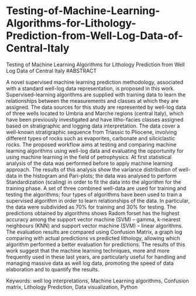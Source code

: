 # Testing-of-Machine-Learning-Algorithms-for-Lithology-Prediction-from-Well-Log-Data-of-Central-Italy
Testing of Machine Learning Algorithms for Lithology Prediction from Well Log Data of Central Italy
#ABSTRACT

A novel supervised machine learning prediction methodology, associated with a standard well-log data representation, is proposed in this work. Supervised-learning algorithms are supplied with training data to learn the relationships between the measurements and classes at which they are assigned. The data sources for this study are represented by well-log data of three wells located to Umbria and Marche regions (central Italy), which have been previously investigated and have litho-facies classes assigned based on stratigraphic and logging data interpretation. The data cover a well-known stratigraphic sequence from Triassic to Pliocene, involving different types of rocks such as evaporites, carbonate and siliciclastic rocks.
The proposed workflow aims at testing and comparing machine learning algorithms using well-log data and evaluating the opportunity for using machine learning in the field of petrophysics.
At first statistical analysis of the data was performed before to apply machine learning approach. The results of this analysis show the variance distribution of well-data in the histogram and Pari-plots; the data was analysed to perform Standardization (scaling) in order to fit the data into the algorithm for the training phase.
A set of three combined well-data are used for training and testing the algorithms; four types of algorithms have been used to train a supervised algorithm in order to learn relationships of the data. In particular, the data were subdivided as 70% for training and 30% for testing. The predictions obtained by algorithms shows Radom forset has the highest accuracy among the support vector machine (SVM) – gamma, k-nearest neighbours (KNN) and support vector machine (SVM) – linear algorithms. The evaluation results are compared using Confusion Matrix, a graph log comparing with actual predictions vs predicted lithology, allowing which algorithm performed a better evaluation for predictions.
The results of this work suggest that the machine learning techniques, more and more frequently used in these last years, are particularly useful for handling and managing massive data as well log data, promoting the speed of data elaboration and to quantify the results.

Keywords: well log interpretations, Machine Learning algorithms, Confusion matrix, Lithology Prediction, Data visualization, Python
